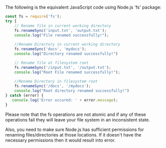 The following is the equivalent JavaScript code using Node.js 'fs' package:

```javascript
const fs = require('fs');
try {
    // Rename file in current working directory
    fs.renameSync('input.txt', 'output.txt'); 
    console.log("File renamed successfully!");
  
    //Rename Directory in current working directory
    fs.renameSync('docs', 'mydocs');
    console.log("Directory renamed successfully!")

    // Rename file at filesystem root
    fs.renameSync('/input.txt', '/output.txt'); 
    console.log("Root File renamed successfully!");
  
    //Rename Directory in filesystem root
    fs.renameSync('/docs', '/mydocs');
    console.log("Root directory renamed successfully!")
} catch (error) {
   console.log('Error occured: ' + error.message); 
}
```
Please note that the fs operations are not atomic and if any of these operations fail they will leave your file system in an inconsistent state. 

Also, you need to make sure Node.js has sufficient permissions for renaming files/directories at those locations. If it doesn't have the necessary permissions then it would result into error.
